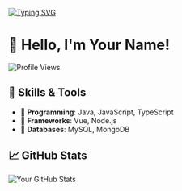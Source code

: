[![Typing SVG](https://readme-typing-svg.demolab.com?font=Fira+Code&pause=1000&center=true&width=435&lines=Xun295)](https://git.io/typing-svg)

# 👋 Hello, I'm Your Name!
![Profile Views](https://komarev.com/ghpvc/?username=Monster295&color=blue)

## 🚀 Skills & Tools
- 🔹 **Programming**: Java, JavaScript, TypeScript
- 🔹 **Frameworks**:  Vue, Node.js
- 🔹 **Databases**: MySQL, MongoDB

## 📈 GitHub Stats
![Your GitHub Stats](https://github-readme-stats.vercel.app/api?username=Monster295&show_icons=true&theme=radical)
